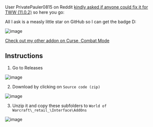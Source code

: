 User PrivatePauler0815 on Reddit [kindly asked if anyone could fix it for TWW (11.0.2)](https://www.reddit.com/r/wow/comments/1eudvgv/luaerror_ellipsis_addon/) so here you go: 

All I ask is a measly little star on GitHub so I can get the badge D:

![image](https://github.com/user-attachments/assets/e44362e6-c395-4c31-ae51-535962a150e8)


[Check out my other addon on Curse, Combat Mode](https://www.curseforge.com/wow/addons/combat-mode)


## Instructions
1. Go to Releases
   
![image](https://github.com/user-attachments/assets/9280c669-7770-40cc-80ce-414475533ea0)

2. Download by clicking on ``Source code (zip)``
   
![image](https://github.com/user-attachments/assets/50dccbab-2dbb-4594-9ab5-b21b2c6eaa1d)

3. Unzip it and copy these subfolders to ``World of Warcraft\_retail_\Interface\AddOns``
   
![image](https://github.com/user-attachments/assets/28733489-27a3-461a-8e17-d54f81486044)
